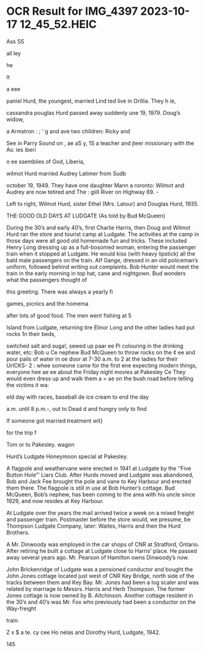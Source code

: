 # OCR Result for IMG_4397 2023-10-17 12_45_52.HEIC

Ass
SS

all
ley

he

It

a
eee

paniel Hurd, the youngest, married Lind
ted live in Orillia. They h
ie,

cassandra
pouglas Hurd passed away suddenly
une 19, 1979. Doug’s widow,

a Armstron
: ; ‘ g and
ave two children: Ricky and

See in Parry Sound on
, ae aS y, 1S a teacher and
jteer missionary with the As: ies iberi

o ee ssemblies of God, Liberia,

wilmot Hurd married Audrey Latimer from Sudb

october 19, 1949. They have one daughter Mann a
roronto: Wilmot and Audrey are now tetired and The :
giill River on Highway 69. -

Left to right, Wilmot Hurd, sister Ethel (Mrs. Latour) and
Douglas Hurd, 1935.

THE GOOD OLD DAYS AT LUDGATE
(As told by Bud McQueen)

During the 30’s and early 40’s, first Charlie Harris, then
Doug and Wilmot Hurd ran the store and tourist camp at
Ludgate. The activities at the camp in those days were all
good old homemade fun and tricks. These included Henry
Long dressing up as a full-bosomed woman, entering the
passenger train when it stopped at Ludgate. He would kiss
(with heavy lipstick) all the bald male passengers on the
train. Alf Gange, dressed in an old policeman’s uniform,
followed behind writing out complaints. Bob Hunter would
meet the train in the early morning in top hat, cane and
nightgown. Bud wonders what the passengers thought of

this greeting.
There was always a yearly fi

games, picnics and the homema

after lots of good food.
The men went fishing at 5

Island from Ludgate, returning tire
Elinor Long and the other ladies had put rocks 1n their beds,

switched salt and suga!, sewed up paar ee Pi
colouring in the drinking water, etc: Bob u Ce
nephew Bud McQueen to throw rocks on the ¢ ee
and pour pails of water in oe door at 7-30 a.m. to 2
at the ladies for their UrICKS- 2 :
whee someone came for the first ene
expecting modern things, everyone hee ae ee
about the Friday night movies at Pakesley Ce
They would even dress up and walk them a = ae
on the bush road before telling the victims it wa:

eld day with races, baseball
de ice cream to end the day

a.m. until 8 p.m.-, out to Dead
d and hungry only to find

If someone got married
treatment wit}

for the trip f

Tom or to Pakesley. wagon

Hurd’s Ludgate Honeymoon special at Pakesley.

A flagpole and weathervane were erected in 1941 at
Ludgate by the ‘‘Five Button Hole”’ Liars Club. After Hurds
moved and Ludgate was abandoned, Bob and Jack Fee
brought the pole and vane to Key Harbour and erected them
there. The flagpole is still in use at Bob Hunter’s cottage.
Bud McQueen, Bob’s nephew, has been coming to the area
with his uncle since 1929, and now resides at Key Harbour.

At Ludgate over the years the mail arrived twice a week
on a mixed freight and passenger train. Postmaster before
the store would, we presume, be Thompson Ludgate
Company, later: Waites, Harris and then the Hurd Brothers.

A Mr. Dinwoody was employed in the car shops of CNR
at Stratford, Ontario. After retiring he built a cottage at
Ludgate close to Harris’ place. He passed away several years
ago. Mr. Pearson of Hamilton owns Dinwoody’s now.

John Brickenridge of Ludgate was a pensioned conductor
and bought the John Jones cottage located just west of CNR
Key Bridge, north side of the tracks between them and Key
Bay. Mr. Jones had been a log scaler and was related by
marriage to Messrs. Harris and Herb Thompson. The
former Jones cottage is now owned by B. Aitchinson.
Another cottage resident in the 30’s and 40’s was Mr. Fox
who previously had been a conductor on the Way-freight

train.

Z x $ a te. cy cee
Ho nelas and Dorothy Hurd, Ludgate, 1942.

145
